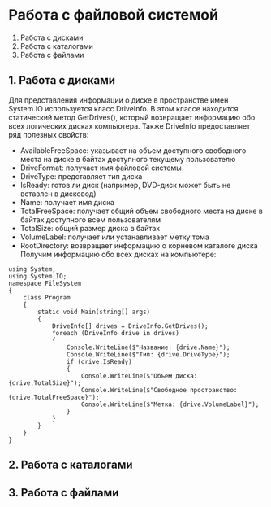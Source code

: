 # Работа с файловой системой
1. Работа с дисками
2. Работа с каталогами
3. Работа с файлами


## 1. Работа с дисками
Для представления информации о диске в пространстве имен System.IO используется класс DriveInfo. В этом классе находится статический метод GetDrives(), который возвращает информацию обо всех логических дисках компьютера. Также DriveInfo предоставляет ряд полезных свойств:

- AvailableFreeSpace: указывает на объем доступного свободного места на диске в байтах доступного текущему пользователю
- DriveFormat: получает имя файловой системы
- DriveType: представляет тип диска
- IsReady: готов ли диск (например, DVD-диск может быть не вставлен в дисковод)
- Name: получает имя диска
- TotalFreeSpace: получает общий объем свободного места на диске в байтах доступного всем пользователям
- TotalSize: общий размер диска в байтах
- VolumeLabel: получает или устанавливает метку тома
- RootDirectory: возвращает информацию о корневом каталоге диска
Получим информацию обо всех дисках на компьютере:
```
using System;
using System.IO;
namespace FileSystem
{
    class Program
    {
        static void Main(string[] args)
        {
            DriveInfo[] drives = DriveInfo.GetDrives();
            foreach (DriveInfo drive in drives)
            {
                Console.WriteLine($"Название: {drive.Name}");
                Console.WriteLine($"Тип: {drive.DriveType}");
                if (drive.IsReady)
                {
                    Console.WriteLine($"Объем диска: {drive.TotalSize}");
                    Console.WriteLine($"Свободное пространство: {drive.TotalFreeSpace}");
                    Console.WriteLine($"Метка: {drive.VolumeLabel}");
                }
            }
        }
    }
}
```


## 2. Работа с каталогами

## 3. Работа с файлами
